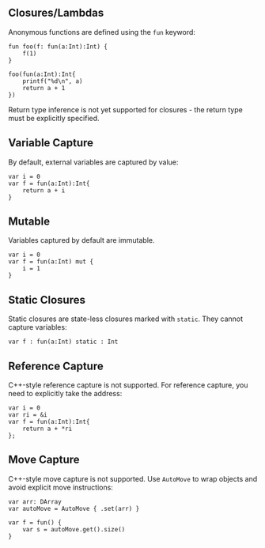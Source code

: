 ## Closures/Lambdas
Anonymous functions are defined using the `fun` keyword:
```
fun foo(f: fun(a:Int):Int) {
    f(1)
}

foo(fun(a:Int):Int{
    printf("%d\n", a)
    return a + 1
})
```
Return type inference is not yet supported for closures - the return type must be explicitly specified.

## Variable Capture
By default, external variables are captured by value:
```
var i = 0
var f = fun(a:Int):Int{
    return a + i
}
```

## Mutable
Variables captured by default are immutable.
```
var i = 0
var f = fun(a:Int) mut {
    i = 1
}
```

## Static Closures
Static closures are state-less closures marked with `static`. They cannot capture variables:
```
var f : fun(a:Int) static : Int
```

## Reference Capture
C++-style reference capture is not supported. For reference capture, you need to explicitly take the address:
```
var i = 0
var ri = &i
var f = fun(a:Int):Int{
    return a + *ri
};
```

## Move Capture
C++-style move capture is not supported. Use `AutoMove` to wrap objects and avoid explicit move instructions:
```
var arr: DArray
var autoMove = AutoMove { .set(arr) }

var f = fun() {
    var s = autoMove.get().size()
}
```
